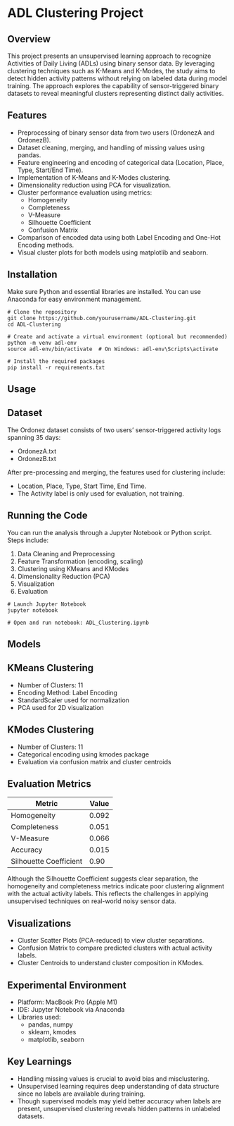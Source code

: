 # ADL Clustering Project

## Overview
This project presents an unsupervised learning approach to recognize Activities of Daily Living (ADLs) using binary sensor data. By leveraging clustering techniques such as K-Means and K-Modes, the study aims to detect hidden activity patterns without relying on labeled data during model training. The approach explores the capability of sensor-triggered binary datasets to reveal meaningful clusters representing distinct daily activities.

## Features
- Preprocessing of binary sensor data from two users (OrdonezA and OrdonezB).
- Dataset cleaning, merging, and handling of missing values using pandas.
- Feature engineering and encoding of categorical data (Location, Place, Type, Start/End Time).
- Implementation of K-Means and K-Modes clustering.
- Dimensionality reduction using PCA for visualization.
- Cluster performance evaluation using metrics:
  - Homogeneity
  - Completeness
  - V-Measure
  - Silhouette Coefficient
  - Confusion Matrix
- Comparison of encoded data using both Label Encoding and One-Hot Encoding methods.
- Visual cluster plots for both models using matplotlib and seaborn.

## Installation
Make sure Python and essential libraries are installed. You can use Anaconda for easy environment management.
````
# Clone the repository
git clone https://github.com/yourusername/ADL-Clustering.git
cd ADL-Clustering

# Create and activate a virtual environment (optional but recommended)
python -m venv adl-env
source adl-env/bin/activate  # On Windows: adl-env\Scripts\activate

# Install the required packages
pip install -r requirements.txt
````

## Usage
## Dataset
The Ordonez dataset consists of two users’ sensor-triggered activity logs spanning 35 days:
- OrdonezA.txt
- OrdonezB.txt

After pre-processing and merging, the features used for clustering include:
- Location, Place, Type, Start Time, End Time.
- The Activity label is only used for evaluation, not training.

## Running the Code
You can run the analysis through a Jupyter Notebook or Python script. Steps include:
1. Data Cleaning and Preprocessing
2. Feature Transformation (encoding, scaling)
3. Clustering using KMeans and KModes
4. Dimensionality Reduction (PCA)
5. Visualization
6. Evaluation

```
# Launch Jupyter Notebook
jupyter notebook

# Open and run notebook: ADL_Clustering.ipynb
```
## Models
## KMeans Clustering
- Number of Clusters: 11
- Encoding Method: Label Encoding
- StandardScaler used for normalization
- PCA used for 2D visualization

## KModes Clustering
- Number of Clusters: 11
- Categorical encoding using kmodes package
- Evaluation via confusion matrix and cluster centroids

## Evaluation Metrics
| Metric                | Value  |
|-----------------------|--------|
| Homogeneity           | 0.092  |
| Completeness          | 0.051  |
| V-Measure             | 0.066  |
| Accuracy              | 0.015  |
| Silhouette Coefficient| 0.90   |

Although the Silhouette Coefficient suggests clear separation, the homogeneity and completeness metrics indicate poor clustering alignment with the actual activity labels. This reflects the challenges in applying unsupervised techniques on real-world noisy sensor data.

## Visualizations
- Cluster Scatter Plots (PCA-reduced) to view cluster separations.
- Confusion Matrix to compare predicted clusters with actual activity labels.
- Cluster Centroids to understand cluster composition in KModes.

## Experimental Environment
- Platform: MacBook Pro (Apple M1)
- IDE: Jupyter Notebook via Anaconda
- Libraries used:
  - pandas, numpy
  - sklearn, kmodes
  - matplotlib, seaborn

## Key Learnings
- Handling missing values is crucial to avoid bias and misclustering.
- Unsupervised learning requires deep understanding of data structure since no labels are available during training.
- Though supervised models may yield better accuracy when labels are present, unsupervised clustering reveals hidden patterns in unlabeled datasets.
